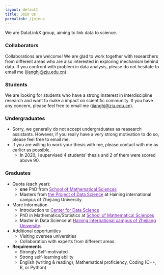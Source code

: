 ```yaml
---
layout: default
title: Join Us
permalink: /joinus
---
```


We are DataLinkX group, aiming to link data to science.

### Collaborators
Collaborations are welcome! We are glad to work together with researchers from different areas who are also interested in exploring mechanism behind data. If you confront with problem in data analysis, please do not hesitate to email me ([jianghj@zju.edu.cn](mailto:jianghj@zju.edu.cn)).

### Students
We are looking for students who have a strong insterest in interdiscipline research and want to make a impact on scientific community. If you have any concern, please feel free to email me ([jianghj@zju.edu.cn](mailto:jianghj@zju.edu.cn)).
### Undergraduates
* Sorry, we generally do not accept undergraduates as reasearch assistants. However, if you really have a very strong motivation to do so, please feel free to email me.
* If you are willing to work your thesis with me, please contact with me as earlier as possible.
    - In 2020, I supervised 4 students' thesis and 2 of them were scored above 90.

### Graduates
  - Quota (each year): 
      - **one** PhD from <a href="http://www.math.zju.edu.cn/" style="color: #771DB3;">School of Mathematical Sciences</a>
      - Masters from <a href="http://cds.zju.edu.cn/news-deta.aspx?k1=6&k2=24&id=776" style="color: #771DB3;">the Project of Data Science</a> at Haining international campus of Zhejiang University.
  - More Information
      - Introduction to <a href="http://cds.zju.edu.cn/" style="color: #771DB3;">Center for Data Science</a>
      - PhD in Mathematics/Statistics at  <a href="http://www.math.zju.edu.cn/38087/list.htm" style="color: #771DB3;">School of Mathematical Sciences</a> 
      - Master in Data Science at <a href="http://cds.zju.edu.cn/news-deta.aspx?k1=6&k2=24&id=776" style="color: #771DB3;">Haining international campus of Zhejiang University</a>.
  - Additional opportunities
      - Visiting oversea universities
      - Collaboration with experts from different areas
  - **Requirements**
      - Strongly Self-motivated 
      - Strong self-learning ability
      - English (writing & reading), Mathematical proficiency, Coding (C++, R, or Python) 

